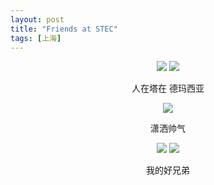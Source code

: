 ```yaml
---
layout: post
title: "Friends at STEC"
tags: [上海]
---
```




<center>
        <div class="photoset-grid-lightbox" data-layout="212">
        <img src="{{site.url}}/images/stec/sm-cgz.jpg">
        <img src="{{site.url}}/images/stec/sm-mawei.jpg">
        <p>人在塔在 德玛西亚</p>
        <img src="{{site.url}}/images/stec/sm-renyong.jpg">
        <p>潇洒帅气</p>
        <img src="{{site.url}}/images/stec/sm-yts.jpg">   
        <img src="{{site.url}}/images/stec/sm-wq-zjl.jpg">        
		<p>我的好兄弟</p>
    </div>
</center>


